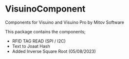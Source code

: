 # VisuinoComponent

Components for Visuino and Visuino Pro by Mitov Software

This package contains the components;

* RFID TAG READ (SPI / I2C)
* Text to Joaat Hash
* Added Inverse Square Root (05/08/2023)
